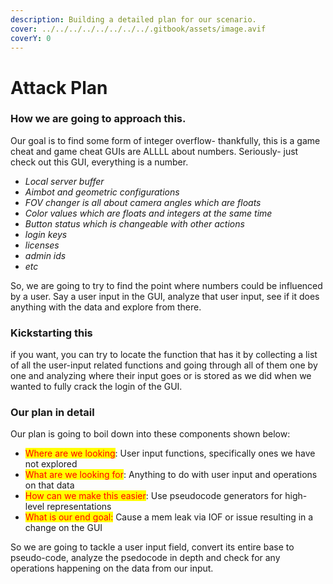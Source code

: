 ```yaml
---
description: Building a detailed plan for our scenario.
cover: ../../../../../../../../.gitbook/assets/image.avif
coverY: 0
---
```


# Attack Plan

### How we are going to approach this.

Our goal is to find some form of integer overflow- thankfully, this is a game cheat and game cheat GUIs are ALLLL about numbers. Seriously- just check out this GUI, everything is a number.

* _Local server buffer_
* _Aimbot and geometric configurations_
* _FOV changer is all about camera angles which are floats_
* _Color values which are floats and integers at the same time_
* _Button status which is changeable with other actions_
* _login keys_
* _licenses_
* _admin ids_
* _etc_

So, we are going to try to find the point where numbers could be influenced by a user. Say a user input in the GUI, analyze that user input, see if it does anything with the data and explore from there.

### Kickstarting this&#x20;

if you want, you can try to locate the function that has it by collecting a list of all the user-input related functions and going through all of them one by one and analyzing where their input goes or is stored as we did when we wanted to fully crack the login of the GUI.

### Our plan in detail

Our plan is going to boil down into these components shown below:

* <mark style="color:red;">Where are we looking</mark>: User input functions, specifically ones we have not explored
* <mark style="color:red;">What are we looking for</mark>: Anything to do with user input and operations on that data&#x20;
* <mark style="color:red;">How can we make this easier</mark>: Use pseudocode generators for high-level representations
* <mark style="color:red;">What is our end goal:</mark> Cause a mem leak via IOF or issue resulting in a change on the GUI&#x20;

So we are going to tackle a user input field, convert its entire base to pseudo-code, analyze the psedocode in depth and check for any operations happening on the data from our input.

